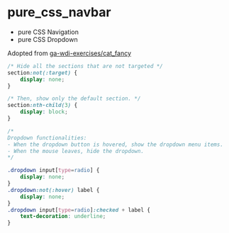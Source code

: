 # pure_css_navbar

- pure CSS Navigation
- pure CSS Dropdown

Adopted from [ga-wdi-exercises/cat_fancy](https://github.com/ga-wdi-exercises/cat_fancy)


```css
/* Hide all the sections that are not targeted */
section:not(:target) {
    display: none;
}

/* Then, show only the default section. */
section:nth-child(3) {
    display: block;
}

/*
Dropdown functionalities:
- When the dropdown button is hovered, show the dropdown menu items.
- When the mouse leaves, hide the dropdown.
*/

.dropdown input[type=radio] {
    display: none;
}
.dropdown:not(:hover) label {
    display: none;
}
.dropdown input[type=radio]:checked + label {
    text-decoration: underline;
}
```
